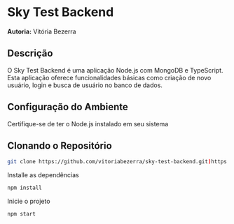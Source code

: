 # Sky Test Backend

**Autoria:** Vitória Bezerra

## Descrição

O Sky Test Backend é uma aplicação Node.js com MongoDB e TypeScript. Esta aplicação oferece funcionalidades básicas como criação de novo usuário, login e busca de usuário no banco de dados.

## Configuração do Ambiente

Certifique-se de ter o Node.js instalado em seu sistema

## Clonando o Repositório
```bash
git clone https://github.com/vitoriabezerra/sky-test-backend.git)https://github.com/vitoriabezerra/sky-test-backend.git
```

Installe as dependências
```bash
npm install
```

Inicie o projeto
```bash
npm start
```

